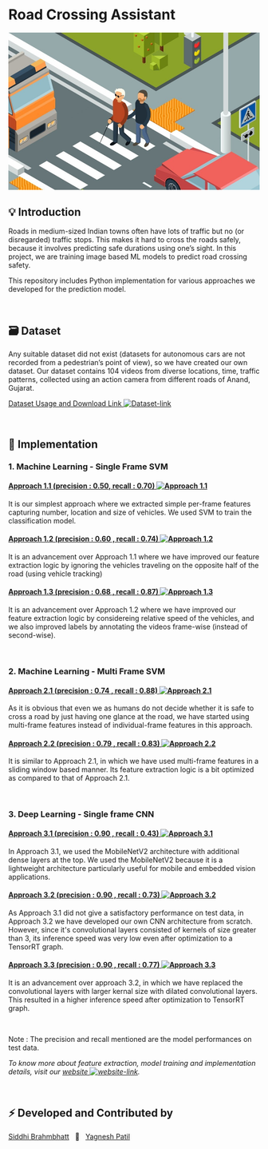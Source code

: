 # **Road Crossing Assistant**

![main-img](images/roadcross-img.jpg)

## 💡 Introduction

Roads in medium-sized Indian towns often have lots of traffic but no (or disregarded) traffic stops. This makes it hard to cross the roads safely, because it involves predicting safe durations using one’s sight. In this project, we are training image based ML models to predict road crossing safety. 

This repository includes Python implementation for various approaches we developed for the prediction model.

&nbsp;

## 🗃 Dataset

Any suitable dataset did not exist (datasets for autonomous cars are not recorded from a pedestrian’s point of view), so we have created our own dataset. Our dataset contains 104 videos from diverse locations, time, traffic patterns, collected using an action camera from different roads of Anand, Gujarat.

[Dataset Usage and Download Link ![Dataset-link](https://img.icons8.com/fluent-systems-filled/15/0366D6/external-link.png)](https://forms.gle/xtkZexnEuRVYfwAT6)

&nbsp;

<!-- ## 💻 Technologies

- > **Languages** - Python
- > **Tools** - VSCode, Anaconda, Jupyter Notebook
- > **Libraries** - Tensorflow, ImageAI, Pandas, NumPy, OpenCV

&nbsp; -->

## 🔨 Implementation

### 1. Machine Learning - Single Frame SVM


#### [**Approach 1.1 (precision : 0.50, recall : 0.70)** ![Approach 1.1](https://img.icons8.com/fluent-systems-filled/18/0366D6/external-link.png)](https://github.com/roadcross-assistant/Project/blob/master/ML/Approach_1.1_individual_frames.ipynb)

It is our simplest approach where we extracted simple per-frame features capturing number, location and size of vehicles. We used SVM to train the classification model. 

#### [**Approach 1.2 (precision : 0.60 , recall : 0.74)** ![Approach 1.2](https://img.icons8.com/fluent-systems-filled/18/0366D6/external-link.png)](https://github.com/roadcross-assistant/Project/blob/master/ML/Approach_1.2_individual_frames.ipynb)

It is an advancement over Approach 1.1 where we have improved our feature extraction logic by ignoring the vehicles traveling on the opposite half of the road (using vehicle tracking)

#### [**Approach 1.3 (precision : 0.68 , recall : 0.87)** ![Approach 1.3](https://img.icons8.com/fluent-systems-filled/18/0366D6/external-link.png)](https://github.com/roadcross-assistant/Project/blob/master/ML/Approach_1.3_individual_frames.ipynb)

It is an advancement over Approach 1.2 where we have improved our feature extraction logic by considereing relative speed of the vehicles, and we also improved labels by annotating the videos frame-wise (instead of second-wise).

&nbsp;

### 2. Machine Learning - Multi Frame SVM

#### [**Approach 2.1 (precision : 0.74 , recall : 0.88)** ![Approach 2.1](https://img.icons8.com/fluent-systems-filled/18/0366D6/external-link.png)](https://github.com/roadcross-assistant/Project/blob/master/ML/Approach_2.1_multiple_frames.ipynb)

As it is obvious that even we as humans do not decide whether it is safe to cross a road by just having one glance at the road, we have started using multi-frame features instead of individual-frame features in this approach.

#### [**Approach 2.2 (precision : 0.79 , recall : 0.83)** ![Approach 2.2](https://img.icons8.com/fluent-systems-filled/18/0366D6/external-link.png)](https://github.com/roadcross-assistant/Project/blob/master/ML/Approach_2.2_multiple_frames.ipynb)

It is similar to Approach 2.1, in which we have used multi-frame features in a sliding window based manner. Its feature extraction logic is a bit optimized as compared to that of Approach 2.1.

&nbsp;

### 3. Deep Learning - Single frame CNN


#### [**Approach 3.1 (precision : 0.90 , recall : 0.43)** ![Approach 3.1](https://img.icons8.com/fluent-systems-filled/18/0366D6/external-link.png)](https://github.com/roadcross-assistant/Project/blob/master/DL/Approach_3.1.py)

In Approach 3.1, we used the MobileNetV2 architecture with additional dense layers at the top. We used the MobileNetV2 because it is a lightweight architecture particularly useful for mobile and embedded vision applications.

#### [**Approach 3.2 (precision : 0.90 , recall : 0.73)** ![Approach 3.2](https://img.icons8.com/fluent-systems-filled/18/0366D6/external-link.png)](https://github.com/roadcross-assistant/Project/blob/master/DL/Approach_3.2.py)

As Approach 3.1 did not give a satisfactory performance on test data, in Approach 3.2 we have developed our own CNN architecture from scratch. However, since it's convolutional layers consisted of kernels of size greater than 3, its inference speed was very low even after optimization to a TensorRT graph.

#### [**Approach 3.3 (precision : 0.90 , recall : 0.77)** ![Approach 3.3](https://img.icons8.com/fluent-systems-filled/18/0366D6/external-link.png)](https://github.com/roadcross-assistant/Project/blob/master/DL/Approach_3.3.py)

It is an advancement over approach 3.2, in which we have replaced the convolutional layers with larger kernal size with dilated convolutional layers. This resulted in a higher inference speed after optimization to TensorRT graph.

&nbsp;

Note : The precision and recall mentioned are the model performances on test data.

*To know more about feature extraction, model training and implementation details, visit our [website ![website-link](https://img.icons8.com/fluent-systems-filled/15/0366D6/external-link.png)](https://roadcross-assistant.github.io/Website/ "Road Crossing Assistant Website").*

&nbsp;

## ⚡ Developed and Contributed by

[Siddhi Brahmbhatt](https://www.github.com/1siddhi7) &nbsp; 🤝 &nbsp; [Yagnesh Patil](https://www.github.com/yagnesh45)
